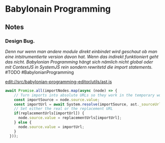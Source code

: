 # Babylonain Programming

## Notes

### Design Bug. 

*Denn nur wenn man andere module direkt einbindet wird geschaut ob man eine intstrumentierte version davon hat. Wenn das indirekt funktioniert geht das nicht. Babylonian Programming hängt sich nämlich nicht global oder mit ContextJS in SystemJS rein sondern rewritetd die import statements.* #TODO #BabylonianProgramming

<edit://src/babylonian-programming-editor/utils/ast.js>

```javascript
await Promise.all(importNodes.map(async (node) => {
    // Turn imports into absolute URLs so they work in the temporary workspace
    const importSource = node.source.value;
    const importUrl = await System.resolve(importSource, ast._sourceUrl);
    // Set either the real or the replacement URL
    if(replacementUrls[importUrl]) {
      node.source.value = replacementUrls[importUrl];
    } else {
      node.source.value = importUrl;
    }
  }));
```